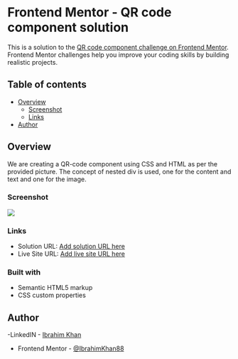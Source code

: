 # Frontend Mentor - QR code component solution

This is a solution to the [QR code component challenge on Frontend Mentor](https://www.frontendmentor.io/challenges/qr-code-component-iux_sIO_H). Frontend Mentor challenges help you improve your coding skills by building realistic projects. 

## Table of contents

- [Overview](#overview)
  - [Screenshot](#screenshot)
  - [Links](#links)
- [Author](#author)




## Overview
 We are creating a QR-code component using CSS and HTML as per the provided picture. The concept of nested div is used, one for the content and text and one for the image.

### Screenshot

![](../qr-code-component-main/Screenshot/screenshot.jpg)

### Links

- Solution URL: [Add solution URL here](https://your-solution-url.com)
- Live Site URL: [Add live site URL here](https://your-live-site-url.com)


### Built with

- Semantic HTML5 markup
- CSS custom properties


## Author

 -LinkedIN - [Ibrahim Khan](https://www.linkedin.com/in/ibrahim-khan-9a9903203/)
- Frontend Mentor - [@IbrahimKhan88](https://www.frontendmentor.io/profile/IbrahimKhan88)



